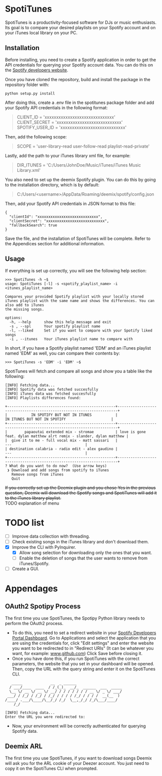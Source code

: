 # SpotiTunes
SpotiTunes is a productivity-focused software for DJs or music enthusiasts. Its goal is to compare your desired playlists on your Spotify account and on your iTunes local library on your PC.
## Installation
Before installing, you need to create a Spotify application in order to get the API credentials for querying your Spotify account data. You can do this on the [Spotify developers website](https://developer.spotify.com/dashboard/).

Once you have cloned the repository, build and install the package in the repository folder with:
```
python setup.py install
```
After doing this, create a .env file in the spotitunes package folder and add your Spotify API credentials in the following format:
> CLIENT_ID = 'xxxxxxxxxxxxxxxxxxxxxxxxxxxxxx' <br>
> CLIENT_SECRET = 'xxxxxxxxxxxxxxxxxxxxxxxxxxxx' <br>
> SPOTIFY_USER_ID = 'xxxxxxxxxxxxxxxxxxxxxxxxxxxx' <br>

Then, add the following scope: <br>

> SCOPE = 'user-library-read user-follow-read playlist-read-private' <br>

Lastly, add the path to your iTunes library xml file, for example:  <br>

> DIR_ITUNES = 'C:/Users/JohnDoe/Music/iTunes/iTunes Music Library.xml' <br>

You also need to set up the deemix Spotify plugin. You can do this by going to the installation directory, which is by default:

> C:/Users/\<username\>/AppData/Roaming/deemix/spotify/config.json

Then, add your Spotify API credentials in JSON format to this file:

```
{
  "clientId": "xxxxxxxxxxxxxxxxxxxxxxxxxxxx",
  "clientSecret": "xxxxxxxxxxxxxxxxxxxxxxxxxxx",
  "fallbackSearch": true
}
```
Save the file, and the installation of SpotiTunes will be complete.
Refer to the Appendices section for additional information.

## Usage

If everything is set up correctly, you will see the following help section:

```
>>> SpotiTunes -h ~$
usage: SpotiTunes [-l] -s <spotify_playlist_name> -i <itunes_playlist_name>

Compares your provided Spotify playlist with your locally stored iTunes playlist with the same name and shows the differences. You can also add to iTunes   
the missing songs.

options:
  -h, --help      show this help message and exit
  -s , --spl      Your spotify playlist name
  -l, --liked     Set if you want to compare with your Spotify liked songs
  -i , --itunes   Your iTunes playlist name to compare with
```

In short, if you have a Spotify playlist named 'EDM' and an iTunes playlist named 'EDM' as well, you can compare their contents by:

```
>>> SpotiTunes -s 'EDM' -i 'EDM' ~$
```
SpotiTunes will fetch and compare all songs and show you a table like the following:
```
[INFO] Fetching data...
[INFO] Spotify data was fetched succesfully
[INFO] iTunes data was fetched succesfully
[INFO] Playlists differences found:

+--------------------------------------------------+----------------------------------------------------------------------+
|           IN SPOTIFY BUT NOT IN ITUNES           |                     IN ITUNES BUT NOT IN SPOTIFY                     |
+--------------------------------------------------+----------------------------------------------------------------------+
|        papaoutai extended mix - stromae          | love is gone feat. dylan matthew alrt remix - slander, dylan matthew |
|  give it to me - full vocal mix - matt sassari   |                                 ---                                  |
| destination calabria - radio edit - alex gaudino |                                 ---                                  |
+--------------------------------------------------+----------------------------------------------------------------------+
? What do you want to do now?  (Use arrow keys)
 ❯ Download and add songs from spotify to iTunes
   Remove songs from iTunes
   Quit
```
<del>If you correctly set up the Deemix plugin and you chose Yes in the previous question, Deemix will download the Spotify songs and SpotiTunes will add it to the iTunes library playlist.
</del>
<br> TODO explanation of menu

# TODO list

- [ ] Improve data collection with threading.
- [ ] Check existing songs in the iTunes library and don't download them.
- [x] Improve the CLI with PyInquirer.
  - [x] Allow song selection for downloading only the ones that you want.
  - [ ] Enable the deletion of songs that the user wants to remove from iTunes/Spotify.
- [ ] Create a GUI.

# Appendages

## OAuth2 Spotipy Process

The first time you use SpotiTunes, the Spotipy Python library needs to perform the OAuth2 process.
- To do this, you need to set a redirect website in your [Spotify Developers Portal Dashboard](https://developer.spotify.com/dashboard/).
Go to Applications and select the application that you are using the credentials for, click "Edit settings" and enter the website you want to be redirected to in "Redirect URIs" (It can be whatever you want, for example: www.github.com) Click Save before closing it.
- Once you have done this, if you run SpotiTunes with the correct parameters, the website that you set in your dashboard will be opened. Then, copy the URL with the query string and enter it on the SpotiTunes CLI.
```
   _____             __  _ ______
  / ___/____  ____  / /_(_)_  __/_  ______  ___  _____
  \__ \/ __ \/ __ \/ __/ / / / / / / / __ \/ _ \/ ___/
 ___/ / /_/ / /_/ / /_/ / / / / /_/ / / / /  __(__  )
/____/ .___/\____/\__/_/ /_/  \__,_/_/ /_/\___/____/
    /_/

[INFO] Fetching data...
Enter the URL you were redirected to: 
```
- Now, your environment will be correctly authenticated for querying Spotify data.

## Deemix ARL

The first time you use SpotiTunes, if you want to download songs Deemix will ask you for the ARL cookie of your Deezer account.
You just need to copy it on the SpotiTunes CLI when prompted.